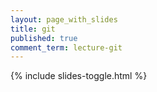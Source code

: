 ```yaml
---
layout: page_with_slides
title: git
published: true
comment_term: lecture-git
---
```


{% include slides-toggle.html %}
